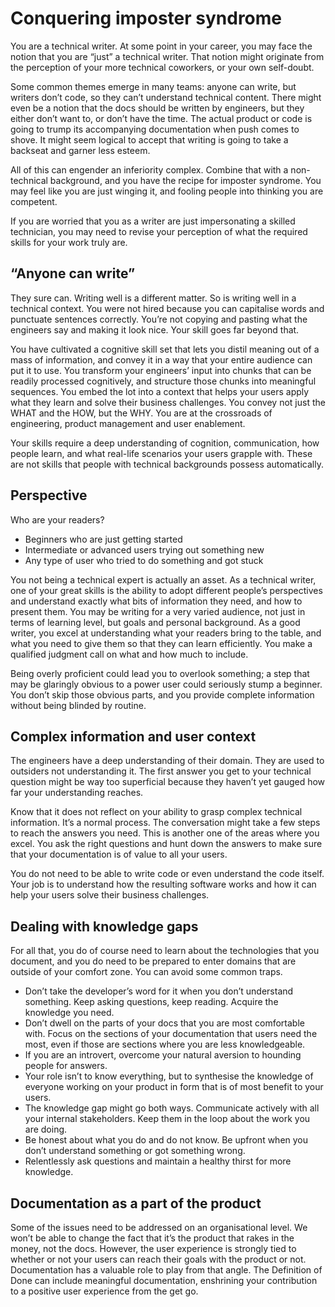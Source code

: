 # Conquering imposter syndrome

You are a technical writer. At some point in your career, you may face the notion that you are “just” a technical writer. That notion might originate from the perception of your more technical coworkers, or your own self-doubt.

Some common themes emerge in many teams: anyone can write, but writers don’t code, so they can’t understand technical content. There might even be a notion that the docs should be written by engineers, but they either don’t want to, or don’t have the time. The actual product or code is going to trump its accompanying documentation when push comes to shove. It might seem logical to accept that writing is going to take a backseat and garner less esteem.

All of this can engender an inferiority complex. Combine that with a non-technical background, and you have the recipe for imposter syndrome. You may feel like you are just winging it, and fooling people into thinking you are competent.

If you are worried that you as a writer are just impersonating a skilled technician, you may need to revise your perception of what the required skills for your work truly are.

## “Anyone can write”

They sure can. Writing well is a different matter. So is writing well in a technical context. You were not hired because you can capitalise words and punctuate sentences correctly. You’re not copying and pasting what the engineers say and making it look nice. Your skill goes far beyond that.

You have cultivated a cognitive skill set that lets you distil meaning out of a mass of information, and convey it in a way that your entire audience can put it to use. You transform your engineers’ input into chunks that can be readily processed cognitively, and structure those chunks into meaningful sequences. You embed the lot into a context that helps your users apply what they learn and solve their business challenges. You convey not just the WHAT and the HOW, but the WHY. You are at the crossroads of engineering, product management and user enablement.

Your skills require a deep understanding of cognition, communication, how people learn, and what real-life scenarios your users grapple with. These are not skills that people with technical backgrounds possess automatically.

## Perspective

Who are your readers?

- Beginners who are just getting started
- Intermediate or advanced users trying out something new
- Any type of user who tried to do something and got stuck

You not being a technical expert is actually an asset. As a technical writer, one of your great skills is the ability to adopt different people’s perspectives and understand exactly what bits of information they need, and how to present them. You may be writing for a very varied audience, not just in terms of learning level, but goals and personal background. As a good writer, you excel at understanding what your readers bring to the table, and what you need to give them so that they can learn efficiently. You make a qualified judgment call on what and how much to include.

Being overly proficient could lead you to overlook something; a step that may be glaringly obvious to a power user could seriously stump a beginner. You don’t skip those obvious parts, and you provide complete information without being blinded by routine.

## Complex information and user context

The engineers have a deep understanding of their domain. They are used to outsiders not understanding it. The first answer you get to your technical question might be way too superficial because they haven’t yet gauged how far your understanding reaches.

Know that it does not reflect on your ability to grasp complex technical information. It’s a normal process. The conversation might take a few steps to reach the answers you need. This is another one of the areas where you excel. You ask the right questions and hunt down the answers to make sure that your documentation is of value to all your users.

You do not need to be able to write code or even understand the code itself. Your job is to understand how the resulting software works and how it can help your users solve their business challenges.

## Dealing with knowledge gaps

For all that, you do of course need to learn about the technologies that you document, and you do need to be prepared to enter domains that are outside of your comfort zone. You can avoid some common traps.

- Don’t take the developer’s word for it when you don’t understand something. Keep asking questions, keep reading. Acquire the knowledge you need.
- Don’t dwell on the parts of your docs that you are most comfortable with. Focus on the sections of your documentation that users need the most, even if those are sections where you are less knowledgeable.
- If you are an introvert, overcome your natural aversion to hounding people for answers.
- Your role isn’t to know everything, but to synthesise the knowledge of everyone working on your product in form that is of most benefit to your users.
- The knowledge gap might go both ways. Communicate actively with all your internal stakeholders. Keep them in the loop about the work you are doing.
- Be honest about what you do and do not know. Be upfront when you don’t understand something or got something wrong.
- Relentlessly ask questions and maintain a healthy thirst for more knowledge.

## Documentation as a part of the product

Some of the issues need to be addressed on an organisational level. We won’t be able to change the fact that it’s the product that rakes in the money, not the docs. However, the user experience is strongly tied to whether or not your users can reach their goals with the product or not. Documentation has a valuable role to play from that angle. The Definition of Done can include meaningful documentation, enshrining your contribution to a positive user experience from the get go.

